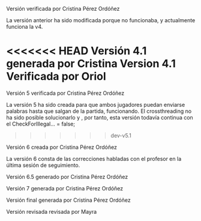Versión verificada por Cristina Pérez Ordóñez

La versión anterior ha sido modificada porque no funcionaba,
y actualmente funciona la v4.

<<<<<<< HEAD
Versión 4.1 generada por Cristina
Version 4.1 Verificada por Oriol
=======
Versión 5 verificada por Cristina Pérez Ordóñez

La versión 5 ha sido creada para que ambos jugadores puedan enviarse palabras hasta que salgan de la partida, funcionando.
El crossthreading no ha sido posible solucionarlo y , por tanto, esta versión todavía continua con el CheckForIllegal... = false;
>>>>>>> dev-v5.1


Versión 6 creada por Cristina Pérez Ordóñez

La versión 6 consta de las correcciones habladas con el profesor en la última sesión de seguimiento.
 

Versión 6.5 generado por Cristina Pérez Ordóñez

Versión 7 generada por Cristina Pérez Ordóñez

Versión final generada por Cristina Pérez Ordóñez

Versión revisada revisada por Mayra
